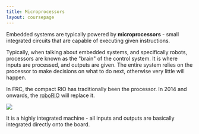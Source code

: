 ```yaml
---
title: Microprocessors
layout: coursepage
---
```


Embedded systems are typically powered by **microprocessors** - small integrated circuits that are capable of executing given instructions.

Typically, when talking about embedded systems, and specifically robots, processors are known as the "brain" of the control system. It is where inputs are processed, and outputs are given. The entire system relies on the processor to make decisions on what to do next, otherwise very little will happen.

In FRC, the compact RIO has traditionally been the processor. In 2014 and onwards, the [roboRIO](https://decibel.ni.com/content/docs/DOC-30419) will replace it.

![](https://decibel.ni.com/content/servlet/JiveServlet/downloadImage/102-30419-53-174340/613-430/roboRIO+anaotated.png)

It is a highly integrated machine - all inputs and outputs are basically integrated directly onto the board.
